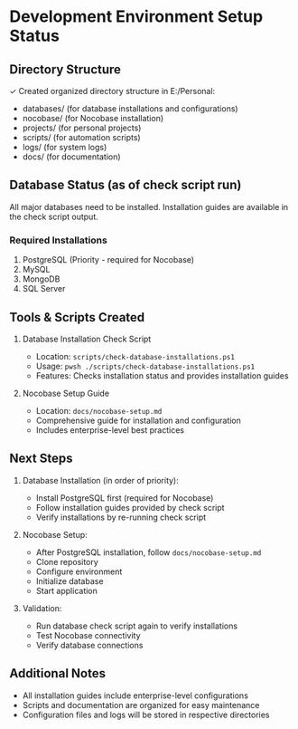 # Development Environment Setup Status

## Directory Structure

✓ Created organized directory structure in E:/Personal:

- databases/ (for database installations and configurations)
- nocobase/ (for Nocobase installation)
- projects/ (for personal projects)
- scripts/ (for automation scripts)
- logs/ (for system logs)
- docs/ (for documentation)

## Database Status (as of check script run)

All major databases need to be installed. Installation guides are available in the check script output.

### Required Installations

1. PostgreSQL (Priority - required for Nocobase)
2. MySQL
3. MongoDB
4. SQL Server

## Tools & Scripts Created

1. Database Installation Check Script
   - Location: `scripts/check-database-installations.ps1`
   - Usage: `pwsh ./scripts/check-database-installations.ps1`
   - Features: Checks installation status and provides installation guides

2. Nocobase Setup Guide
   - Location: `docs/nocobase-setup.md`
   - Comprehensive guide for installation and configuration
   - Includes enterprise-level best practices

## Next Steps

1. Database Installation (in order of priority):
   - Install PostgreSQL first (required for Nocobase)
   - Follow installation guides provided by check script
   - Verify installations by re-running check script

2. Nocobase Setup:
   - After PostgreSQL installation, follow `docs/nocobase-setup.md`
   - Clone repository
   - Configure environment
   - Initialize database
   - Start application

3. Validation:
   - Run database check script again to verify installations
   - Test Nocobase connectivity
   - Verify database connections

## Additional Notes

- All installation guides include enterprise-level configurations
- Scripts and documentation are organized for easy maintenance
- Configuration files and logs will be stored in respective directories
